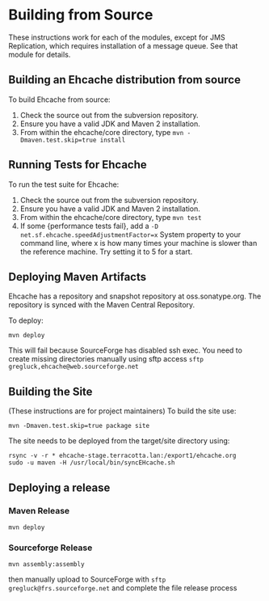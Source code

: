 ---
---
# Building from Source <a name="building-from-source"/>

These instructions work for each of the modules, except for JMS Replication, which requires installation of a message queue. See that module for details.

 


## Building an Ehcache distribution from source <a name="building-an-ehcache-distribution-from-source"/>

To build Ehcache from source:

1. Check the source out from the subversion repository.
1. Ensure you have a valid JDK and Maven 2 installation.
1. From within the ehcache/core directory, type `mvn -Dmaven.test.skip=true install`


## Running Tests for Ehcache <a name="running-tests-for-ehcache"/>

To run the test suite for Ehcache:

1. Check the source out from the subversion repository.
1. Ensure you have a valid JDK and Maven 2 installation.
1. From within the ehcache/core directory, type `mvn test`
1. If some {performance tests fail}, add a `-D net.sf.ehcache.speedAdjustmentFactor=x` System property to your command line, where x is how many times your machine is slower than the reference machine. Try setting it to 5 for a start.


## Deploying Maven Artifacts

Ehcache has a repository and snapshot repository at oss.sonatype.org.
The repository is synced with the Maven Central Repository.

To deploy:

~~~
mvn deploy
~~~

This will fail because SourceForge has disabled ssh exec. You need to create missing directories manually using sftp access `sftp gregluck,ehcache@web.sourceforge.net`


## Building the Site <a name="building-the-site"/>

(These instructions are for project maintainers)
To build the site use:


~~~
mvn -Dmaven.test.skip=true package site
~~~

The site needs to be deployed from the target/site directory using:

~~~
rsync -v -r * ehcache-stage.terracotta.lan:/export1/ehcache.org
sudo -u maven -H /usr/local/bin/syncEHcache.sh
~~~


## Deploying a release


### Maven Release <a name="maven-release"/>

~~~
mvn deploy
~~~


### Sourceforge Release <a name="sourceforge-release"/>

~~~
mvn assembly:assembly
~~~

then manually upload to SourceForge with `sftp gregluck@frs.sourceforge.net` and complete the file release process
